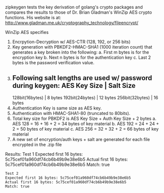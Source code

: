  zipkeygen tests the key derivation of golang's crypto packages and compares the
 results to those of Dr. Brian Gladman's WinZip AES crypto functions.
 His website is at: http://www.gladman.me.uk/cryptography_technology/fileencrypt/

 WinZip AES specifies
  1. Encrpytion-Decryption w/ AES-CTR (128, 192, or 256 bits)
  2. Key generation with PBKDF2-HMAC-SHA1 (1000 iteration count) that
generates a key broken into the following:
        a. First m bytes is for the encryption key
        b. Next n bytes is for the authentication key
        c. Last 2 bytes is the password verification value.
  3. Following salt lengths are used w/ password during keygen:
        AES Key Size    | Salt Size
        ------------------------------
        128bit(16bytes) | 8 bytes
        192bit(24bytes) | 12 bytes
        256bit(32bytes) | 16 bytes
  4. Authentication Key is same size as AES key.
  5. Authentication with HMAC-SHA1-80 (truncated to 80bits).
  6. Total key size for PBKDF2 is AES Key Size + Auth Key Size + 2 bytes
        a. AES 128 = 16 + 16 + 2 = 34 bytes of key material
        b. AES 192 = 24 + 24 + 2 = 50 bytes of key material
        c. AES 256 = 32 + 32 + 2 = 66 bytes of key material
  7. A new set of encryption/auth keys + salt are generated for each file encrypted
  in the .zip file

Results:
    Test 1
    Expected first 16 bytes: 5c75cef01a960df74cb6b49b9e38e6b5
    Actual first 16 bytes: 5c75cef01a960df74cb6b49b9e38e6b5
    Match: true

    Test 2
    Expected first 16 bytes: 5c75cef01a960df74cb6b49b9e38e6b5
    Actual first 16 bytes: 5c75cef01a960df74cb6b49b9e38e6b5
    Match: true
